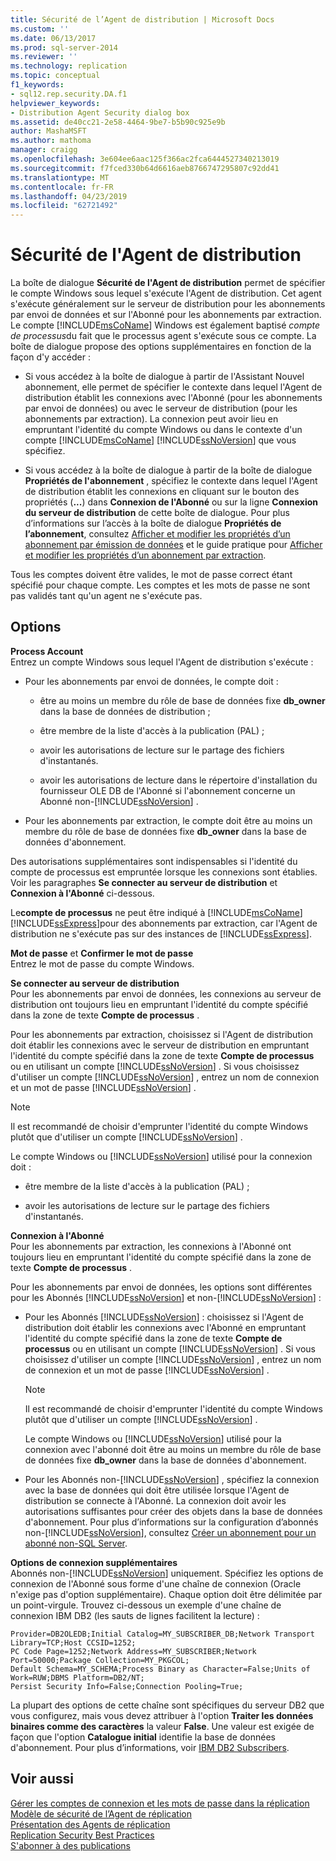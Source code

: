 ```yaml
---
title: Sécurité de l’Agent de distribution | Microsoft Docs
ms.custom: ''
ms.date: 06/13/2017
ms.prod: sql-server-2014
ms.reviewer: ''
ms.technology: replication
ms.topic: conceptual
f1_keywords:
- sql12.rep.security.DA.f1
helpviewer_keywords:
- Distribution Agent Security dialog box
ms.assetid: de40cc21-2e58-4464-9be7-b5b90c925e9b
author: MashaMSFT
ms.author: mathoma
manager: craigg
ms.openlocfilehash: 3e604ee6aac125f366ac2fca6444527340213019
ms.sourcegitcommit: f7fced330b64d6616aeb8766747295807c92dd41
ms.translationtype: MT
ms.contentlocale: fr-FR
ms.lasthandoff: 04/23/2019
ms.locfileid: "62721492"
---
```

# <a name="distribution-agent-security"></a>Sécurité de l'Agent de distribution
  La boîte de dialogue **Sécurité de l'Agent de distribution** permet de spécifier le compte Windows sous lequel s'exécute l'Agent de distribution. Cet agent s'exécute généralement sur le serveur de distribution pour les abonnements par envoi de données et sur l'Abonné pour les abonnements par extraction. Le compte [!INCLUDE[msCoName](../../includes/msconame-md.md)] Windows est également baptisé *compte de processus*du fait que le processus agent s'exécute sous ce compte. La boîte de dialogue propose des options supplémentaires en fonction de la façon d'y accéder :  
  
-   Si vous accédez à la boîte de dialogue à partir de l'Assistant Nouvel abonnement, elle permet de spécifier le contexte dans lequel l'Agent de distribution établit les connexions avec l'Abonné (pour les abonnements par envoi de données) ou avec le serveur de distribution (pour les abonnements par extraction). La connexion peut avoir lieu en empruntant l'identité du compte Windows ou dans le contexte d'un compte [!INCLUDE[msCoName](../../includes/msconame-md.md)] [!INCLUDE[ssNoVersion](../../includes/ssnoversion-md.md)] que vous spécifiez.  
  
-   Si vous accédez à la boîte de dialogue à partir de la boîte de dialogue **Propriétés de l'abonnement** , spécifiez le contexte dans lequel l'Agent de distribution établit les connexions en cliquant sur le bouton des propriétés (**...**) dans **Connexion de l'Abonné** ou sur la ligne **Connexion du serveur de distribution** de cette boîte de dialogue. Pour plus d’informations sur l’accès à la boîte de dialogue **Propriétés de l’abonnement**, consultez [Afficher et modifier les propriétés d’un abonnement par émission de données](view-and-modify-push-subscription-properties.md) et le guide pratique pour [Afficher et modifier les propriétés d’un abonnement par extraction](view-and-modify-pull-subscription-properties.md).  
  
 Tous les comptes doivent être valides, le mot de passe correct étant spécifié pour chaque compte. Les comptes et les mots de passe ne sont pas validés tant qu'un agent ne s'exécute pas.  
  
## <a name="options"></a>Options  
 **Process Account**  
 Entrez un compte Windows sous lequel l'Agent de distribution s'exécute :  
  
-   Pour les abonnements par envoi de données, le compte doit :  
  
    -   être au moins un membre du rôle de base de données fixe **db_owner** dans la base de données de distribution ;  
  
    -   être membre de la liste d'accès à la publication (PAL) ;  
  
    -   avoir les autorisations de lecture sur le partage des fichiers d'instantanés.  
  
    -   avoir les autorisations de lecture dans le répertoire d'installation du fournisseur OLE DB de l'Abonné si l'abonnement concerne un Abonné non-[!INCLUDE[ssNoVersion](../../includes/ssnoversion-md.md)] .  
  
-   Pour les abonnements par extraction, le compte doit être au moins un membre du rôle de base de données fixe **db_owner** dans la base de données d'abonnement.  
  
 Des autorisations supplémentaires sont indispensables si l'identité du compte de processus est empruntée lorsque les connexions sont établies. Voir les paragraphes **Se connecter au serveur de distribution** et **Connexion à l'Abonné** ci-dessous.  
  
 Le**compte de processus** ne peut être indiqué à [!INCLUDE[msCoName](../../includes/msconame-md.md)] [!INCLUDE[ssExpress](../../includes/ssexpress-md.md)]pour des abonnements par extraction, car l'Agent de distribution ne s'exécute pas sur des instances de [!INCLUDE[ssExpress](../../includes/ssexpress-md.md)].  
  
 **Mot de passe** et **Confirmer le mot de passe**  
 Entrez le mot de passe du compte Windows.  
  
 **Se connecter au serveur de distribution**  
 Pour les abonnements par envoi de données, les connexions au serveur de distribution ont toujours lieu en empruntant l'identité du compte spécifié dans la zone de texte **Compte de processus** .  
  
 Pour les abonnements par extraction, choisissez si l'Agent de distribution doit établir les connexions avec le serveur de distribution en empruntant l'identité du compte spécifié dans la zone de texte **Compte de processus** ou en utilisant un compte [!INCLUDE[ssNoVersion](../../includes/ssnoversion-md.md)] . Si vous choisissez d'utiliser un compte [!INCLUDE[ssNoVersion](../../includes/ssnoversion-md.md)] , entrez un nom de connexion et un mot de passe [!INCLUDE[ssNoVersion](../../includes/ssnoversion-md.md)] .  
  
> [!NOTE]  
>  Il est recommandé de choisir d'emprunter l'identité du compte Windows plutôt que d'utiliser un compte [!INCLUDE[ssNoVersion](../../includes/ssnoversion-md.md)] .  
  
 Le compte Windows ou [!INCLUDE[ssNoVersion](../../includes/ssnoversion-md.md)] utilisé pour la connexion doit :  
  
-   être membre de la liste d'accès à la publication (PAL) ;  
  
-   avoir les autorisations de lecture sur le partage des fichiers d'instantanés.  
  
 **Connexion à l'Abonné**  
 Pour les abonnements par extraction, les connexions à l'Abonné ont toujours lieu en empruntant l'identité du compte spécifié dans la zone de texte **Compte de processus** .  
  
 Pour les abonnements par envoi de données, les options sont différentes pour les Abonnés [!INCLUDE[ssNoVersion](../../includes/ssnoversion-md.md)] et non-[!INCLUDE[ssNoVersion](../../includes/ssnoversion-md.md)] :  
  
-   Pour les Abonnés [!INCLUDE[ssNoVersion](../../includes/ssnoversion-md.md)] : choisissez si l'Agent de distribution doit établir les connexions avec l'Abonné en empruntant l'identité du compte spécifié dans la zone de texte **Compte de processus** ou en utilisant un compte [!INCLUDE[ssNoVersion](../../includes/ssnoversion-md.md)] . Si vous choisissez d'utiliser un compte [!INCLUDE[ssNoVersion](../../includes/ssnoversion-md.md)] , entrez un nom de connexion et un mot de passe [!INCLUDE[ssNoVersion](../../includes/ssnoversion-md.md)] .  
  
    > [!NOTE]  
    >  Il est recommandé de choisir d'emprunter l'identité du compte Windows plutôt que d'utiliser un compte [!INCLUDE[ssNoVersion](../../includes/ssnoversion-md.md)] .  
  
     Le compte Windows ou [!INCLUDE[ssNoVersion](../../includes/ssnoversion-md.md)] utilisé pour la connexion avec l'abonné doit être au moins un membre du rôle de base de données fixe **db_owner** dans la base de données d'abonnement.  
  
-   Pour les Abonnés non-[!INCLUDE[ssNoVersion](../../includes/ssnoversion-md.md)] , spécifiez la connexion avec la base de données qui doit être utilisée lorsque l'Agent de distribution se connecte à l'Abonné. La connexion doit avoir les autorisations suffisantes pour créer des objets dans la base de données d'abonnement. Pour plus d’informations sur la configuration d’abonnés non-[!INCLUDE[ssNoVersion](../../includes/ssnoversion-md.md)], consultez [Créer un abonnement pour un abonné non-SQL Server](create-a-subscription-for-a-non-sql-server-subscriber.md).  
  
 **Options de connexion supplémentaires**  
 Abonnés non-[!INCLUDE[ssNoVersion](../../includes/ssnoversion-md.md)] uniquement. Spécifiez les options de connexion de l'Abonné sous forme d'une chaîne de connexion (Oracle n'exige pas d'option supplémentaire). Chaque option doit être délimitée par un point-virgule. Trouvez ci-dessous un exemple d'une chaîne de connexion IBM DB2 (les sauts de lignes facilitent la lecture) :  
  
```  
Provider=DB2OLEDB;Initial Catalog=MY_SUBSCRIBER_DB;Network Transport Library=TCP;Host CCSID=1252;  
PC Code Page=1252;Network Address=MY_SUBSCRIBER;Network Port=50000;Package Collection=MY_PKGCOL;  
Default Schema=MY_SCHEMA;Process Binary as Character=False;Units of Work=RUW;DBMS Platform=DB2/NT;  
Persist Security Info=False;Connection Pooling=True;  
```  
  
 La plupart des options de cette chaîne sont spécifiques du serveur DB2 que vous configurez, mais vous devez attribuer à l'option **Traiter les données binaires comme des caractères** la valeur **False**. Une valeur est exigée de façon que l'option **Catalogue initial** identifie la base de données d'abonnement. Pour plus d’informations, voir [IBM DB2 Subscribers](non-sql/ibm-db2-subscribers.md).  
  
## <a name="see-also"></a>Voir aussi  
 [Gérer les comptes de connexion et les mots de passe dans la réplication](security/identity-and-access-control-replication.md#manage-logins-and-passwords-in-replication)   
 [Modèle de sécurité de l’Agent de réplication](security/replication-agent-security-model.md)   
 [Présentation des Agents de réplication](agents/replication-agents-overview.md)   
 [Replication Security Best Practices](security/replication-security-best-practices.md)   
 [S'abonner à des publications](subscribe-to-publications.md)  
  
  

